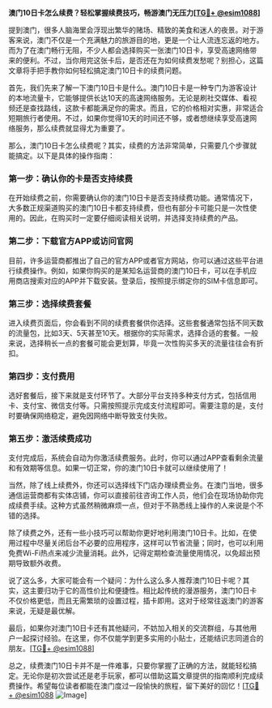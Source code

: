 **澳门10日卡怎么续费？轻松掌握续费技巧，畅游澳门无压力[[TG💪+ @esim1088](https://t.me/s/esim1088)]**

提到澳门，很多人脑海里会浮现出繁华的赌场、精致的美食和迷人的夜景。对于游客来说，澳门不仅是一个充满魅力的旅游目的地，更是一个让人流连忘返的地方。而为了在澳门畅行无阻，不少人都会选择购买一张澳门10日卡，享受高速网络带来的便利。不过，当你用完这张卡后，是否还在为如何续费发愁呢？别担心，这篇文章将手把手教你如何轻松搞定澳门10日卡的续费问题。

首先，我们先来了解一下澳门10日卡是什么。澳门10日卡是一种专门为游客设计的本地流量卡，它能够提供长达10天的高速网络服务。无论是刷社交媒体、看视频还是查找路线，这款卡都能满足你的需求。而且，它的价格相对实惠，非常适合短期旅行者使用。不过，如果你觉得10天的时间还不够，或者想继续享受高速网络服务，那么续费就显得尤为重要了。

那么，澳门10日卡怎么续费呢？其实，续费的方法非常简单，只需要几个步骤就能搞定。以下是具体的操作指南：

### **第一步：确认你的卡是否支持续费**
在开始续费之前，你需要确认你的澳门10日卡是否支持续费功能。通常情况下，大多数正规渠道购买的澳门10日卡都支持续费，但也有部分卡可能只是一次性使用的。因此，在购买时一定要仔细阅读相关说明，并选择支持续费的产品。

### **第二步：下载官方APP或访问官网**
目前，许多运营商都推出了自己的官方APP或者官方网站，你可以通过这些平台进行续费操作。例如，如果你购买的是某知名运营商的澳门10日卡，可以在手机应用商店搜索对应的APP并下载安装。登录后，按照提示绑定你的SIM卡信息即可。

### **第三步：选择续费套餐**
进入续费页面后，你会看到不同的续费套餐供你选择。这些套餐通常包括不同天数的流量包，比如3天、5天甚至10天。根据你的实际需求，选择合适的套餐。一般来说，选择稍长一点的套餐可能会更划算，毕竟一次性购买多天的流量往往会有折扣。

### **第四步：支付费用**
选好套餐后，接下来就是支付环节了。大部分平台支持多种支付方式，包括信用卡、支付宝、微信支付等。只需按照提示完成支付流程即可。需要注意的是，支付时要确保网络稳定，避免因网络中断导致支付失败。

### **第五步：激活续费成功**
支付完成后，系统会自动为你激活续费服务。此时，你可以通过APP查看剩余流量和有效期等信息。如果一切正常，你的澳门10日卡就可以继续使用了！

当然，除了线上续费外，你还可以选择线下门店办理续费业务。在澳门当地，很多通信运营商都有实体店铺，你可以直接前往咨询工作人员，他们会在现场协助你完成续费手续。这种方式虽然稍微麻烦一点，但对于不熟悉线上操作的人来说是个不错的选择。

除了续费之外，还有一些小技巧可以帮助你更好地利用澳门10日卡。比如，在使用过程中尽量关闭后台不必要的应用程序，这样可以节省流量；同时，也可以利用免费Wi-Fi热点来减少流量消耗。此外，记得定期检查流量使用情况，以免超出预期导致额外收费。

说了这么多，大家可能会有一个疑问：为什么这么多人推荐澳门10日卡呢？其实，这主要归功于它的高性价比和便捷性。相比起传统的漫游服务，澳门10日卡不仅价格更低，而且无需繁琐的设置过程，插卡即用。这对于经常往返澳门的游客来说，无疑是最优解。

最后，如果你对澳门10日卡还有其他疑问，不妨加入相关的交流群组，与其他用户一起探讨经验。在这里，你不仅能学到更多实用的小贴士，还能结识志同道合的朋友。[[TG💪+ @esim1088](https://t.me/s/esim1088)]

总之，续费澳门10日卡并不是一件难事，只要你掌握了正确的方法，就能轻松搞定。无论你是初次尝试还是老手玩家，都可以借助这篇文章提供的指南顺利完成续费操作。希望每位读者都能在澳门度过一段愉快的旅程，留下美好的回忆！[[TG💪+ @esim1088](https://t.me/s/esim1088) ![Image](https://i.postimg.cc/4NQfJmqS/Snipaste-2025-05-13-00-14-12.png)]
